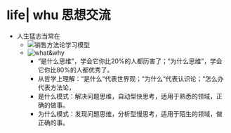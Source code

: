 # life| whu 思想交流

- 人生猛志当常在
  - ![销售方法论学习模型](https://upload.cc/i1/2021/02/24/e4SXvh.png)
  - ![what&why](https://upload.cc/i1/2021/02/24/eJEPXa.png)
    - “是什么思维”，学会它你比20%的人都历害了；“为什么思维”，学会它你比80%的人都优秀了。
    - 从哲学上理解：“是什么“代表世界观；“为什么“代表认识论；“怎么办代表方法论，
    - 是什么模式：解决问题思维，自动型快思考，适用于熟悉的领域，正确的做事。
    - 为什么模式：发现问题思维，分析型慢思考，适用于陌生的领域，做正确的事。
